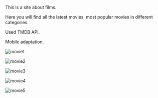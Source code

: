 This is a site about films.

Here you will find all the latest movies, most popular movies in different categories.

Used TMDB API.

Mobile adaptation.


![movie1](https://github.com/azim-abdulhanov/tvflix-movies/assets/133730471/e7ba5dd5-9f0b-4642-be06-32a8d2f677e4)


![movie2](https://github.com/azim-abdulhanov/tvflix-movies/assets/133730471/594f5c67-0e01-4060-97ad-98014b6df401)


![movie3](https://github.com/azim-abdulhanov/tvflix-movies/assets/133730471/dc3d4a4b-4633-495f-ab48-91abe1a48191)


![movie4](https://github.com/azim-abdulhanov/tvflix-movies/assets/133730471/5c2b863f-939d-49c2-b072-85f2f7da7d7a)


![movie5](https://github.com/azim-abdulhanov/tvflix-movies/assets/133730471/04894fb7-1a8c-485c-879e-335283025d04)

